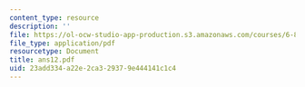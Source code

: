 ```yaml
---
content_type: resource
description: ''
file: https://ol-ocw-studio-app-production.s3.amazonaws.com/courses/6-856j-randomized-algorithms-fall-2002/23add334a22e2ca329379e444141c1c4_ans12.pdf
file_type: application/pdf
resourcetype: Document
title: ans12.pdf
uid: 23add334-a22e-2ca3-2937-9e444141c1c4
---
```

